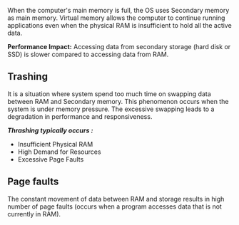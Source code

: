 When the computer's main memory is full, the OS uses Secondary memory as main memory.
Virtual memory allows the computer to continue running applications even when the physical RAM is insufficient to hold all the active data.

**Performance Impact:** Accessing data from secondary storage (hard disk or SSD) is slower compared to accessing data from RAM.


## Trashing
It is a situation where system spend too much time on swapping data between RAM and Secondary memory. This phenomenon occurs when the system is under memory pressure.
The excessive swapping leads to a degradation in performance and responsiveness.

***Thrashing typically occurs :***
- Insufficient Physical RAM
- High Demand for Resources
- Excessive Page Faults

## Page faults
The constant movement of data between RAM and storage results in high number of page faults (occurs when a program accesses data that is not currently in RAM).